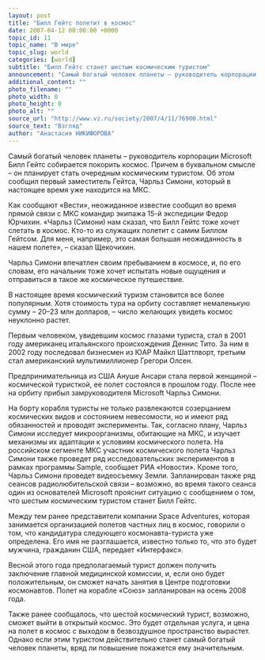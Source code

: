 ```yaml
---
layout: post
title: "Билл Гейтс полетит в космос"
date: 2007-04-12 00:00:00 +0000
topic_id: 11
topic_name: "В мире"
topic_slug: world
categories: [world]
subtitle: "Билл Гейтс станет шестым космическим туристом"
announcement: "Самый богатый человек планеты – руководитель корпорации Microsoft Билл Гейтс собирается покорить космос. Новость сообщил его первый заместитель Чарльз Симони, который сейчас как раз находится на МКС. Симони впечатлен своим пребыванием в космосе, и, по его словам, его начальник тоже хочет испытать новые ощущения и отправиться в такое же космическое путешествие."
additional_content: ""
photo_filename: ""
photo_width: 0
photo_height: 0
photo_alt: ""
source_url: "http://www.vz.ru/society/2007/4/11/76900.html"
source_text: "Взгляд"
author: "Анастасия НИКИФОРОВА"
---
```

Самый богатый человек планеты – руководитель корпорации Microsoft Билл Гейтс собирается покорить космос. Причем в буквальном смысле – он планирует стать очередным космическим туристом. Об этом сообщил первый заместитель Гейтса, Чарльз Симони, который в настоящее время уже находится на МКС.

Как сообщают «Вести», неожиданное известие сообщил во время прямой связи с МКС командир экипажа 15-й экспедиции Федор Юрчихин. «Чарльз (Симони) нам сказал, что Билл Гейтс тоже хочет слетать в космос. Кто-то из служащих полетит с самим Биллом Гейтсом. Для меня, например, это самая большая неожиданность в нашем полете», – сказал Щекочихин.

Чарльз Симони впечатлен своим пребыванием в космосе, и, по его словам, его начальник тоже хочет испытать новые ощущения и отправиться в такое же космическое путешествие.

В настоящее время космический туризм становится все более популярным. Хотя стоимость тура на орбиту составляет немаленькую сумму – 20–23 млн долларов, – число желающих увидеть космос неуклонно растет.

Первым человеком, увидевшим космос глазами туриста, стал в 2001 году американец итальянского происхождения Деннис Тито. За ним в 2002 году последовал бизнесмен из ЮАР Майкл Шаттлворт, третьим стал американский мультимиллионер Грегори Олсен.

Предпринимательница из США Ануше Ансари стала первой женщиной – космической туристкой, ее полет состоялся в прошлом году. После нее на орбиту прибыл замруководителя Microsoft Чарльз Симони. 

На борту корабля туристы не только развлекаются созерцанием космических видов и состоянием невесомости, но и имеют ряд обязанностей и проводят эксперименты. Так, согласно плану, Чарльз Симони исследует микроорганизмы, обитающие на МКС, и изучает механизмы их адаптации к условиям космического полета. На российском сегменте МКС участник космического полета Чарльз Симони также проведет ряд исследовательских экспериментов в рамках программы Sample, сообщает РИА «Новости». Кроме того, Чарльз Симони проведет видеосъемку Земли. Запланирован также ряд сеансов радиолюбительской связи – возможно, во время такого сеанса один из основателей Microsoft прояснит ситуацию с сообщением о том, что шестым космическим туристом станет Билл Гейтс.

Между тем ранее представители компании Space Adventures, которая занимается организацией полетов частных лиц в космос, говорили о том, что кандидатура следующего космонавта-туриста уже определена. Его имя не разглашается, известно только то, что это будет мужчина, гражданин США, передает «Интерфакс». 

Весной этого года предполагаемый турист должен получить заключение главной медицинской комиссии, и, если оно будет положительным, он сможет начать занятия в Центре подготовки космонавтов. Полет на корабле «Союз» запланирован на осень 2008 года.

Также ранее сообщалось, что шестой космический турист, возможно, сможет выйти в открытый космос. Это будет отдельная услуга, и цена на полет в космос с выходом в безвоздушное пространство вырастет. Однако если этим туристом действительно станет самый богатый человек планеты, вряд ли повышение покажется ему значительным.
